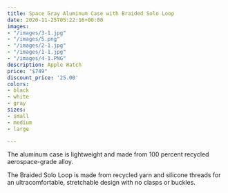 ```yaml
---
title: Space Gray Aluminum Case with Braided Solo Loop
date: 2020-11-25T05:22:16+00:00
images:
- "/images/3-1.jpg"
- "/images/5.png"
- "/images/2-1.jpg"
- "/images/1-1.jpg"
- "/images/4-1.PNG"
description: Apple Watch
price: "$749"
discount_price: '25.00'
colors:
- black
- white
- gray
sizes:
- small
- medium
- large

---
```

The aluminum case is lightweight and made from 100 percent recycled aerospace-grade alloy.

The Braided Solo Loop is made from recycled yarn and silicone threads for an ultracomfortable, stretchable design with no clasps or buckles.